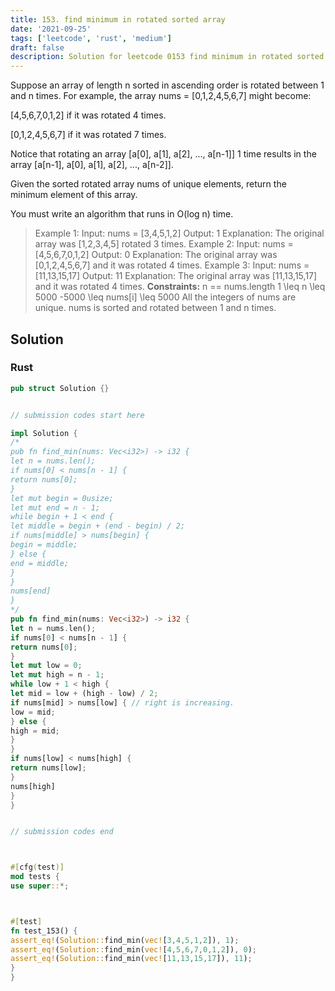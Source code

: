 ```yaml
---
title: 153. find minimum in rotated sorted array
date: '2021-09-25'
tags: ['leetcode', 'rust', 'medium']
draft: false
description: Solution for leetcode 0153 find minimum in rotated sorted array
---
```




Suppose an array of length n sorted in ascending order is rotated between 1 and n times. For example, the array nums <TeX>=</TeX> [0,1,2,4,5,6,7] might become:



[4,5,6,7,0,1,2] if it was rotated 4 times.

[0,1,2,4,5,6,7] if it was rotated 7 times.



Notice that rotating an array [a[0], a[1], a[2], ..., a[n-1]] 1 time results in the array [a[n-1], a[0], a[1], a[2], ..., a[n-2]].

Given the sorted rotated array nums of unique elements, return the minimum element of this array.

You must write an algorithm that runs in O(log n) time.



>   Example 1:
>   Input: nums <TeX>=</TeX> [3,4,5,1,2]
>   Output: 1
>   Explanation: The original array was [1,2,3,4,5] rotated 3 times.
>   Example 2:
>   Input: nums <TeX>=</TeX> [4,5,6,7,0,1,2]
>   Output: 0
>   Explanation: The original array was [0,1,2,4,5,6,7] and it was rotated 4 times.
>   Example 3:
>   Input: nums <TeX>=</TeX> [11,13,15,17]
>   Output: 11
>   Explanation: The original array was [11,13,15,17] and it was rotated 4 times.
**Constraints:**
>   	n <TeX>=</TeX><TeX>=</TeX> nums.length
>   	1 <TeX>\leq</TeX> n <TeX>\leq</TeX> 5000
>   	-5000 <TeX>\leq</TeX> nums[i] <TeX>\leq</TeX> 5000
>   	All the integers of nums are unique.
>   	nums is sorted and rotated between 1 and n times.


## Solution


### Rust
```rust
pub struct Solution {}


// submission codes start here

impl Solution {
/*
pub fn find_min(nums: Vec<i32>) -> i32 {
let n = nums.len();
if nums[0] < nums[n - 1] {
return nums[0];
}
let mut begin = 0usize;
let mut end = n - 1;
while begin + 1 < end {
let middle = begin + (end - begin) / 2;
if nums[middle] > nums[begin] {
begin = middle;
} else {
end = middle;
}
}
nums[end]
}
*/
pub fn find_min(nums: Vec<i32>) -> i32 {
let n = nums.len();
if nums[0] < nums[n - 1] {
return nums[0];
}
let mut low = 0;
let mut high = n - 1;
while low + 1 < high {
let mid = low + (high - low) / 2;
if nums[mid] > nums[low] { // right is increasing.
low = mid;
} else {
high = mid;
}
}
if nums[low] < nums[high] {
return nums[low];
}
nums[high]
}
}


// submission codes end



#[cfg(test)]
mod tests {
use super::*;



#[test]
fn test_153() {
assert_eq!(Solution::find_min(vec![3,4,5,1,2]), 1);
assert_eq!(Solution::find_min(vec![4,5,6,7,0,1,2]), 0);
assert_eq!(Solution::find_min(vec![11,13,15,17]), 11);
}
}

```
